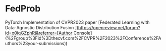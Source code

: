 # FedProb

PyTorch Implementation of CVPR2023 paper [Federated Learning with Data-Agnostic Distribution Fusion ](https://openreview.net/forum?id=o0iqGZphRj&referrer=[Author Console](%2Fgroup%3Fid%3Dthecvf.com%2FCVPR%2F2023%2FConference%2FAuthors%23your-submissions))
